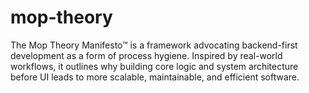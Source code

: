 # mop-theory
The Mop Theory Manifesto™ is a framework advocating backend-first development as a form of process hygiene. Inspired by real-world workflows, it outlines why building core logic and system architecture before UI leads to more scalable, maintainable, and efficient software.
